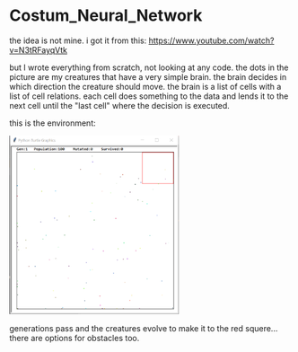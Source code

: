 # Costum_Neural_Network
the idea is not mine. i got it from this: https://www.youtube.com/watch?v=N3tRFayqVtk
<p>but I wrote everything from scratch, not looking at any code.
the dots in the picture are my creatures that have a very simple brain. the brain decides in which direction the creature should move. the brain is a list of cells with a list of cell relations. each cell does something to the data and lends it to the next cell until the "last cell" where the decision is executed.
<p>this is the environment:</p>


<img src="env.PNG" width=60% height=auto>

generations pass and the creatures evolve to make it to the red squere...
there are options for obstacles too.
